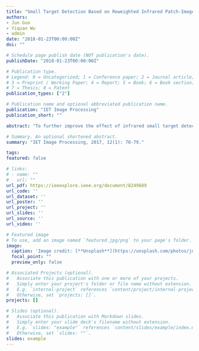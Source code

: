```yaml
---
title: "Small Target Detection Based on Reweighted Infrared Patch-Image Model"
authors:
- Jun Guo
- Yiquan Wu
- admin
date: "2018-01-23T00:00:00Z"
doi: ""

# Schedule page publish date (NOT publication's date).
publishDate: "2018-01-23T00:00:00Z"

# Publication type.
# Legend: 0 = Uncategorized; 1 = Conference paper; 2 = Journal article;
# 3 = Preprint / Working Paper; 4 = Report; 5 = Book; 6 = Book section;
# 7 = Thesis; 8 = Patent
publication_types: ["2"]

# Publication name and optional abbreviated publication name.
publication: "IET Image Processing"
publication_short: ""

abstract: "To further improve the effect of infrared small target detection, a reweighted infrared patch-image model is proposed. First, the authors point out that the nuclear norm in the infrared patch-image model could easily leave some sparse background edges in the target patch-image, leading to an inaccurate background estimation. Then, to overcome this defect, the reweighted nuclear norm is adopted to constrain the background patch-image, which could preserve the background edges better. Considering that some non-target sparse points could not be suppressed by only using l 1 norm, the authors introduce the reweighted L1 norm to further enhance the sparsity of target image. Finally, the proposed model is formulated as a reweighted robust principal component analysis problem and solved by the inexact augmented Lagrangian multiplier method. Extensive experiments show that the proposed model outperforms the other six competitive methods in suppressing background clutter and detecting target."

# Summary. An optional shortened abstract.
summary: "IET Image Processing, 2017, 12(1): 70-79."

tags:
featured: false

# links:
# - name: ""
#   url: ""
url_pdf: https://ieeexplore.ieee.org/document/8249689
url_code: ''
url_dataset: ''
url_poster: ''
url_project: ''
url_slides: ''
url_source: ''
url_video: ''

# Featured image
# To use, add an image named `featured.jpg/png` to your page's folder. 
image:
  caption: 'Image credit: [**Unsplash**](https://unsplash.com/photos/jdD8gXaTZsc)'
  focal_point: ""
  preview_only: false

# Associated Projects (optional).
#   Associate this publication with one or more of your projects.
#   Simply enter your project's folder or file name without extension.
#   E.g. `internal-project` references `content/project/internal-project/index.md`.
#   Otherwise, set `projects: []`.
projects: []

# Slides (optional).
#   Associate this publication with Markdown slides.
#   Simply enter your slide deck's filename without extension.
#   E.g. `slides: "example"` references `content/slides/example/index.md`.
#   Otherwise, set `slides: ""`.
slides: example
---
```

